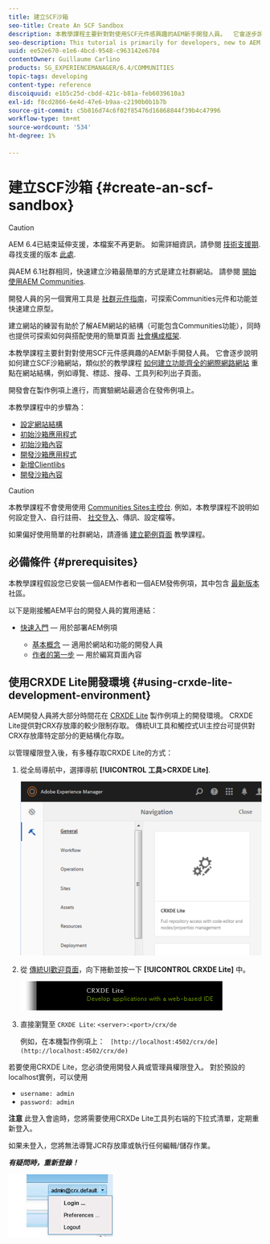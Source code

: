 ```yaml
---
title: 建立SCF沙箱
seo-title: Create An SCF Sandbox
description: 本教學課程主要針對對使用SCF元件感興趣的AEM新手開發人員。  它會逐步說明如何建立SCF沙箱網站
seo-description: This tutorial is primarily for developers, new to AEM, who are interested in using SCF components.  It walks through the creation of An SCF Sandbox site
uuid: ee52e670-e1e6-4bcd-9548-c963142e6704
contentOwner: Guillaume Carlino
products: SG_EXPERIENCEMANAGER/6.4/COMMUNITIES
topic-tags: developing
content-type: reference
discoiquuid: e1b5c25d-cbdd-421c-b81a-feb6039610a3
exl-id: f8cd2866-6e4d-47e6-b9aa-c2190b0b1b7b
source-git-commit: c5b816d74c6f02f85476d16868844f39b4c47996
workflow-type: tm+mt
source-wordcount: '534'
ht-degree: 1%

---
```


# 建立SCF沙箱 {#create-an-scf-sandbox}

>[!CAUTION]
>
>AEM 6.4已結束延伸支援，本檔案不再更新。 如需詳細資訊，請參閱 [技術支援期](https://helpx.adobe.com//tw/support/programs/eol-matrix.html). 尋找支援的版本 [此處](https://experienceleague.adobe.com/docs/).


與AEM 6.1社群相同，快速建立沙箱最簡單的方式是建立社群網站。 請參閱 [開始使用AEM Communities](getting-started.md).

開發人員的另一個實用工具是 [社群元件指南](components-guide.md)，可探索Communities元件和功能並快速建立原型。

建立網站的練習有助於了解AEM網站的結構（可能包含Communities功能），同時也提供可探索如何與搭配使用的簡單頁面 [社會構成框架](scf.md).

本教學課程主要針對對使用SCF元件感興趣的AEM新手開發人員。 它會逐步說明如何建立SCF沙箱網站，類似於的教學課程 [如何建立功能齊全的網際網路網站](../../help/sites-developing/website.md) 重點在網站結構，例如導覽、標誌、搜尋、工具列和列出子頁面。

開發會在製作例項上進行，而實驗網站最適合在發佈例項上。

本教學課程中的步驟為：

* [設定網站結構](setup-website.md)
* [初始沙箱應用程式](initial-app.md)
* [初始沙箱內容](initial-content.md)
* [開發沙箱應用程式](develop-app.md)
* [新增Clientlibs](add-clientlibs.md)
* [開發沙箱內容](develop-content.md)

>[!CAUTION]
>
>本教學課程不會使用使用 [Communities Sites主控台](sites-console.md). 例如，本教學課程不說明如何設定登入、自行註冊、 [社交登入](social-login.md)、傳訊、設定檔等。
>
>如果偏好使用簡單的社群網站，請遵循 [建立範例頁面](create-sample-page.md) 教學課程。

## 必備條件 {#prerequisites}

本教學課程假設您已安裝一個AEM作者和一個AEM發佈例項，其中包含 [最新版本](deploy-communities.md#latest-releases) 社區。

以下是剛接觸AEM平台的開發人員的實用連結：

* [快速入門](../../help/sites-deploying/deploy.md#getting-started)  — 用於部署AEM例項

   * [基本概念](../../help/sites-developing/the-basics.md)  — 適用於網站和功能的開發人員
   * [作者的第一步](../../help/sites-authoring/first-steps.md)  — 用於編寫頁面內容

## 使用CRXDE Lite開發環境 {#using-crxde-lite-development-environment}

AEM開發人員將大部分時間花在 [CRXDE Lite](../../help/sites-developing/developing-with-crxde-lite.md) 製作例項上的開發環境。 CRXDE Lite提供對CRX存放庫的較少限制存取。 傳統UI工具和觸控式UI主控台可提供對CRX存放庫特定部分的更結構化存取。

以管理權限登入後，有多種存取CRXDE Lite的方式：

1. 從全局導航中，選擇導航 **[!UICONTROL 工具>CRXDE Lite]**.

   ![chlimage_1-350](assets/chlimage_1-350.png)

2. 從 [傳統UI歡迎頁面](http://localhost:4502/welcome.html)，向下捲動並按一下 **[!UICONTROL CRXDE Lite]** 中。

   ![chlimage_1-351](assets/chlimage_1-351.png)

3. 直接瀏覽至 `CRXDE Lite`: `<server>:<port>/crx/de`

   例如，在本機製作例項上： ` [http://localhost:4502/crx/de](http://localhost:4502/crx/de)`

若要使用CRXDE Lite，您必須使用開發人員或管理員權限登入。 對於預設的localhost實例，可以使用

* `username: admin`
* `password: admin`


**注意** 此登入會逾時，您將需要使用CRXDe Lite工具列右端的下拉式清單，定期重新登入。

如果未登入，您將無法導覽JCR存放庫或執行任何編輯/儲存作業。

***有疑問時，重新登錄！***

![chlimage_1-352](assets/chlimage_1-352.png)
